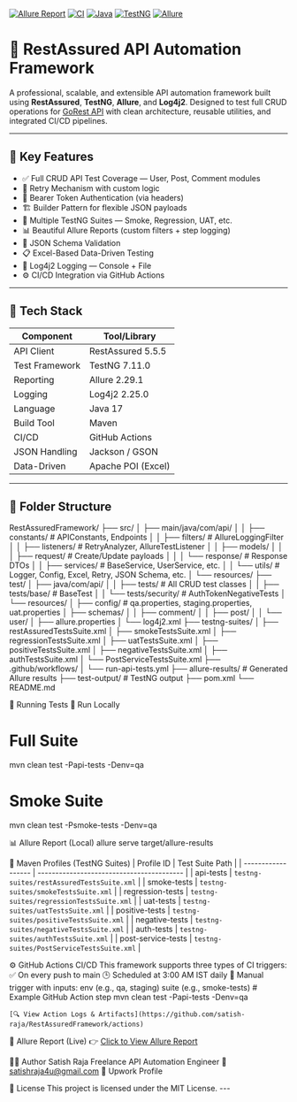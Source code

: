   [![Allure Report](https://img.shields.io/badge/Allure--Report-View-green?logo=allure)](https://satish-raja.github.io/RestAssuredFramework/)
  [![CI](https://github.com/satish-raja/RestAssuredFramework/actions/workflows/run-api-tests.yml/badge.svg)](https://github.com/satish-raja/RestAssuredFramework/actions)
  [![Java](https://img.shields.io/badge/Java-17-blue?logo=java)](https://www.oracle.com/java/)
  [![TestNG](https://img.shields.io/badge/TestNG-7.11.0-orange?logo=testng)](https://testng.org/)
  [![Allure](https://img.shields.io/badge/Allure-2.29.1-ff69b4?logo=allure)](https://docs.qameta.io/allure/)

# 🔬 RestAssured API Automation Framework

  A professional, scalable, and extensible API automation framework built using **RestAssured**, **TestNG**, **Allure**, and **Log4j2**. Designed to test full CRUD operations for [GoRest API](https://gorest.co.in/) with clean architecture, reusable utilities, and integrated CI/CD pipelines.

---

## 🚀 Key Features

  - ✅ Full CRUD API Test Coverage — User, Post, Comment modules
  - 🔁 Retry Mechanism with custom logic
  - 🔐 Bearer Token Authentication (via headers)
  - 🏗️ Builder Pattern for flexible JSON payloads
  - 🧪 Multiple TestNG Suites — Smoke, Regression, UAT, etc.
  - 📊 Beautiful Allure Reports (custom filters + step logging)
  - 📄 JSON Schema Validation
  - 📋 Excel-Based Data-Driven Testing
  - 🧼 Log4j2 Logging — Console + File
  - ⚙️ CI/CD Integration via GitHub Actions

---

## 🧾 Tech Stack

  | Component         | Tool/Library           |
  |------------------|------------------------|
  | API Client       | RestAssured 5.5.5      |
  | Test Framework   | TestNG 7.11.0          |
  | Reporting        | Allure 2.29.1          |
  | Logging          | Log4j2 2.25.0          |
  | Language         | Java 17                |
  | Build Tool       | Maven                  |
  | CI/CD            | GitHub Actions         |
  | JSON Handling    | Jackson / GSON         |
  | Data-Driven      | Apache POI (Excel)     |

---

## 📁 Folder Structure

  RestAssuredFramework/
  ├── src/
  │   ├── main/java/com/api/
  │   │   ├── constants/              # APIConstants, Endpoints
  │   │   ├── filters/                # AllureLoggingFilter
  │   │   ├── listeners/              # RetryAnalyzer, AllureTestListener
  │   │   ├── models/
  │   │   │   ├── request/            # Create/Update payloads
  │   │   │   └── response/           # Response DTOs
  │   │   ├── services/               # BaseService, UserService, etc.
  │   │   └── utils/                  # Logger, Config, Excel, Retry, JSON Schema, etc.
  │   └── resources/
  ├── test/
  │   ├── java/com/api/
  │   │   ├── tests/                  # All CRUD test classes
  │   │   ├── tests/base/             # BaseTest
  │   │   └── tests/security/         # AuthTokenNegativeTests
  │   └── resources/
  │       ├── config/                 # qa.properties, staging.properties, uat.properties
  │       ├── schemas/
  │       │   ├── comment/
  │       │   ├── post/
  │       │   └── user/
  │       ├── allure.properties
  │       └── log4j2.xml
  ├── testng-suites/
  │   ├── restAssuredTestsSuite.xml
  │   ├── smokeTestsSuite.xml
  │   ├── regressionTestsSuite.xml
  │   ├── uatTestsSuite.xml
  │   ├── positiveTestsSuite.xml
  │   ├── negativeTestsSuite.xml
  │   ├── authTestsSuite.xml
  │   └── PostServiceTestsSuite.xml
  ├── .github/workflows/
  │   └── run-api-tests.yml
  ├── allure-results/                # Generated Allure results
  ├── test-output/                   # TestNG output
  ├── pom.xml
  └── README.md

🧪 Running Tests
🔁 Run Locally

  # Full Suite
  mvn clean test -Papi-tests -Denv=qa
  
  # Smoke Suite
  mvn clean test -Psmoke-tests -Denv=qa

📊 Allure Report (Local)
  allure serve target/allure-results

🧪 Maven Profiles (TestNG Suites)
  | Profile ID         | Test Suite Path                           |
  | ------------------ | ----------------------------------------- |
  | api-tests          | `testng-suites/restAssuredTestsSuite.xml` |
  | smoke-tests        | `testng-suites/smokeTestsSuite.xml`       |
  | regression-tests   | `testng-suites/regressionTestsSuite.xml`  |
  | uat-tests          | `testng-suites/uatTestsSuite.xml`         |
  | positive-tests     | `testng-suites/positiveTestsSuite.xml`    |
  | negative-tests     | `testng-suites/negativeTestsSuite.xml`    |
  | auth-tests         | `testng-suites/authTestsSuite.xml`        |
  | post-service-tests | `testng-suites/PostServiceTestsSuite.xml` |

⚙️ GitHub Actions CI/CD
  This framework supports three types of CI triggers:
    ✅ On every push to main
    🕒 Scheduled at 3:00 AM IST daily
    👤 Manual trigger with inputs:
        env (e.g., qa, staging)
        suite (e.g., smoke-tests)
    # Example GitHub Action step
    mvn clean test -Papi-tests -Denv=qa

    [🔍 View Action Logs & Artifacts](https://github.com/satish-raja/RestAssuredFramework/actions)

📘 Allure Report (Live)
    👉 [Click to View Allure Report](https://satish-raja.github.io/RestAssuredFramework/)

👨‍💻 Author
    Satish Raja
    Freelance API Automation Engineer
    📧 satishraja4u@gmail.com
    🔗 Upwork Profile

📄 License
  This project is licensed under the MIT License.
    ---

